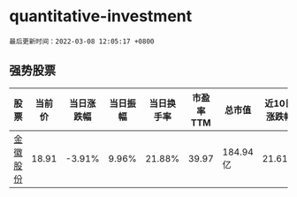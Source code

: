 # quantitative-investment

`最后更新时间：2022-03-08 12:05:17 +0800`

## 强势股票

|股票|当前价|当日涨跌幅|当日振幅|当日换手率|市盈率TTM|总市值|近10日涨跌幅|
|----|----|----|----|----|----|----|----|
|[金徽股份](https://xueqiu.com/S/SH603132)|18.91|-3.91%|9.96%|21.88%|39.97|184.94亿|21.61%|
